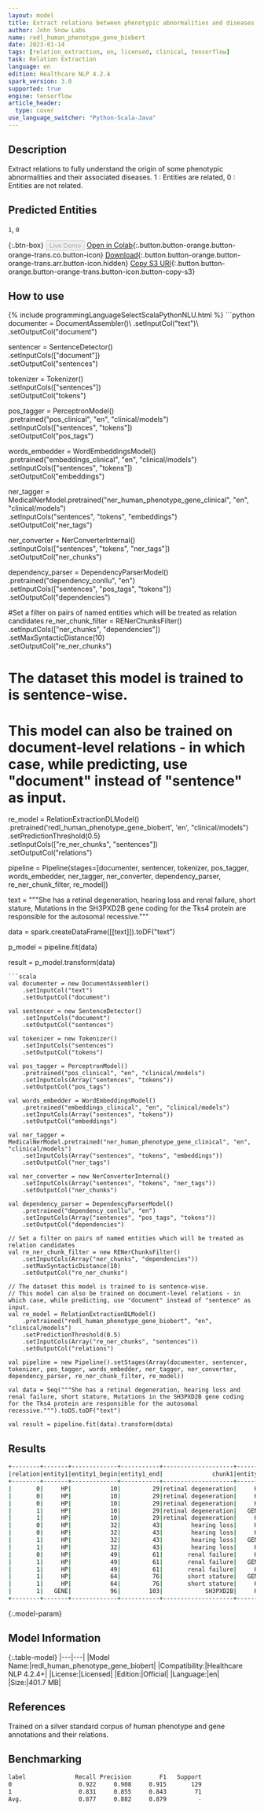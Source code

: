 ```yaml
---
layout: model
title: Extract relations between phenotypic abnormalities and diseases (ReDL)
author: John Snow Labs
name: redl_human_phenotype_gene_biobert
date: 2023-01-14
tags: [relation_extraction, en, licensed, clinical, tensorflow]
task: Relation Extraction
language: en
edition: Healthcare NLP 4.2.4
spark_version: 3.0
supported: true
engine: tensorflow
article_header:
  type: cover
use_language_switcher: "Python-Scala-Java"
---
```


## Description

Extract relations to fully understand the origin of some phenotypic abnormalities and their associated diseases. 1 : Entities are related, 0 : Entities are not related.

## Predicted Entities

`1`, `0`

{:.btn-box}
<button class="button button-orange" disabled>Live Demo</button>
[Open in Colab](https://colab.research.google.com/github/JohnSnowLabs/spark-nlp-workshop/blob/master/tutorials/Certification_Trainings/Healthcare/10.Clinical_Relation_Extraction.ipynb){:.button.button-orange.button-orange-trans.co.button-icon}
[Download](https://s3.amazonaws.com/auxdata.johnsnowlabs.com/clinical/models/redl_human_phenotype_gene_biobert_en_4.2.4_3.0_1673737099610.zip){:.button.button-orange.button-orange-trans.arr.button-icon.hidden}
[Copy S3 URI](s3://auxdata.johnsnowlabs.com/clinical/models/redl_human_phenotype_gene_biobert_en_4.2.4_3.0_1673737099610.zip){:.button.button-orange.button-orange-trans.button-icon.button-copy-s3}

## How to use



<div class="tabs-box" markdown="1">
{% include programmingLanguageSelectScalaPythonNLU.html %}
```python
documenter = DocumentAssembler()\
    .setInputCol("text")\
    .setOutputCol("document")

sentencer = SentenceDetector()\
    .setInputCols(["document"])\
    .setOutputCol("sentences")

tokenizer = Tokenizer()\
    .setInputCols(["sentences"])\
    .setOutputCol("tokens")

pos_tagger = PerceptronModel()\
    .pretrained("pos_clinical", "en", "clinical/models") \
    .setInputCols(["sentences", "tokens"])\
    .setOutputCol("pos_tags")

words_embedder = WordEmbeddingsModel() \
    .pretrained("embeddings_clinical", "en", "clinical/models") \
    .setInputCols(["sentences", "tokens"]) \
    .setOutputCol("embeddings")

ner_tagger = MedicalNerModel.pretrained("ner_human_phenotype_gene_clinical", "en", "clinical/models")\
    .setInputCols("sentences", "tokens", "embeddings")\
    .setOutputCol("ner_tags") 

ner_converter = NerConverterInternal() \
    .setInputCols(["sentences", "tokens", "ner_tags"]) \
    .setOutputCol("ner_chunks")

dependency_parser = DependencyParserModel() \
    .pretrained("dependency_conllu", "en") \
    .setInputCols(["sentences", "pos_tags", "tokens"]) \
    .setOutputCol("dependencies")

#Set a filter on pairs of named entities which will be treated as relation candidates
re_ner_chunk_filter = RENerChunksFilter() \
    .setInputCols(["ner_chunks", "dependencies"])\
    .setMaxSyntacticDistance(10)\
    .setOutputCol("re_ner_chunks")

# The dataset this model is trained to is sentence-wise. 
# This model can also be trained on document-level relations - in which case, while predicting, use "document" instead of "sentence" as input.
re_model = RelationExtractionDLModel()\
    .pretrained('redl_human_phenotype_gene_biobert', 'en', "clinical/models") \
    .setPredictionThreshold(0.5)\
    .setInputCols(["re_ner_chunks", "sentences"]) \
    .setOutputCol("relations")

pipeline = Pipeline(stages=[documenter, sentencer, tokenizer, pos_tagger, words_embedder, ner_tagger, ner_converter, dependency_parser, re_ner_chunk_filter, re_model])

text = """She has a retinal degeneration, hearing loss and renal failure, short stature, Mutations in the SH3PXD2B gene coding for the Tks4 protein are responsible for the autosomal recessive."""

data = spark.createDataFrame([[text]]).toDF("text")

p_model = pipeline.fit(data)

result = p_model.transform(data)
```
```scala
val documenter = new DocumentAssembler() 
    .setInputCol("text") 
    .setOutputCol("document")

val sentencer = new SentenceDetector()
    .setInputCols("document")
    .setOutputCol("sentences")

val tokenizer = new Tokenizer()
    .setInputCols("sentences")
    .setOutputCol("tokens")

val pos_tagger = PerceptronModel()
    .pretrained("pos_clinical", "en", "clinical/models") 
    .setInputCols(Array("sentences", "tokens"))
    .setOutputCol("pos_tags")

val words_embedder = WordEmbeddingsModel()
    .pretrained("embeddings_clinical", "en", "clinical/models")
    .setInputCols(Array("sentences", "tokens"))
    .setOutputCol("embeddings")

val ner_tagger = MedicalNerModel.pretrained("ner_human_phenotype_gene_clinical", "en", "clinical/models")
    .setInputCols(Array("sentences", "tokens", "embeddings"))
    .setOutputCol("ner_tags") 

val ner_converter = new NerConverterInternal()
    .setInputCols(Array("sentences", "tokens", "ner_tags"))
    .setOutputCol("ner_chunks")

val dependency_parser = DependencyParserModel()
    .pretrained("dependency_conllu", "en")
    .setInputCols(Array("sentences", "pos_tags", "tokens"))
    .setOutputCol("dependencies")

// Set a filter on pairs of named entities which will be treated as relation candidates
val re_ner_chunk_filter = new RENerChunksFilter()
    .setInputCols(Array("ner_chunks", "dependencies"))
    .setMaxSyntacticDistance(10)
    .setOutputCol("re_ner_chunks")

// The dataset this model is trained to is sentence-wise. 
// This model can also be trained on document-level relations - in which case, while predicting, use "document" instead of "sentence" as input.
val re_model = RelationExtractionDLModel()
    .pretrained("redl_human_phenotype_gene_biobert", "en", "clinical/models")
    .setPredictionThreshold(0.5)
    .setInputCols(Array("re_ner_chunks", "sentences"))
    .setOutputCol("relations")

val pipeline = new Pipeline().setStages(Array(documenter, sentencer, tokenizer, pos_tagger, words_embedder, ner_tagger, ner_converter, dependency_parser, re_ner_chunk_filter, re_model))

val data = Seq("""She has a retinal degeneration, hearing loss and renal failure, short stature, Mutations in the SH3PXD2B gene coding for the Tks4 protein are responsible for the autosomal recessive.""").toDS.toDF("text")

val result = pipeline.fit(data).transform(data)
```
</div>

## Results

```bash
+--------+-------+-------------+-----------+--------------------+-------+-------------+-----------+-------------------+----------+
|relation|entity1|entity1_begin|entity1_end|              chunk1|entity2|entity2_begin|entity2_end|             chunk2|confidence|
+--------+-------+-------------+-----------+--------------------+-------+-------------+-----------+-------------------+----------+
|       0|     HP|           10|         29|retinal degeneration|     HP|           32|         43|       hearing loss|0.92880034|
|       0|     HP|           10|         29|retinal degeneration|     HP|           49|         61|      renal failure|0.93935645|
|       0|     HP|           10|         29|retinal degeneration|     HP|           64|         76|      short stature|0.92370766|
|       1|     HP|           10|         29|retinal degeneration|   GENE|           96|        103|           SH3PXD2B|0.63739055|
|       1|     HP|           10|         29|retinal degeneration|     HP|          162|        180|autosomal recessive|0.58393383|
|       0|     HP|           32|         43|        hearing loss|     HP|           49|         61|      renal failure| 0.9543991|
|       0|     HP|           32|         43|        hearing loss|     HP|           64|         76|      short stature| 0.8060494|
|       1|     HP|           32|         43|        hearing loss|   GENE|           96|        103|           SH3PXD2B| 0.8507128|
|       1|     HP|           32|         43|        hearing loss|     HP|          162|        180|autosomal recessive|0.90283227|
|       0|     HP|           49|         61|       renal failure|     HP|           64|         76|      short stature|0.85388213|
|       1|     HP|           49|         61|       renal failure|   GENE|           96|        103|           SH3PXD2B|0.76057386|
|       1|     HP|           49|         61|       renal failure|     HP|          162|        180|autosomal recessive|0.85482293|
|       1|     HP|           64|         76|       short stature|   GENE|           96|        103|           SH3PXD2B| 0.8951201|
|       1|     HP|           64|         76|       short stature|     HP|          162|        180|autosomal recessive| 0.9018232|
|       1|   GENE|           96|        103|            SH3PXD2B|     HP|          162|        180|autosomal recessive|0.97185487|
+--------+-------+-------------+-----------+--------------------+-------+-------------+-----------+-------------------+----------+
```

{:.model-param}
## Model Information

{:.table-model}
|---|---|
|Model Name:|redl_human_phenotype_gene_biobert|
|Compatibility:|Healthcare NLP 4.2.4+|
|License:|Licensed|
|Edition:|Official|
|Language:|en|
|Size:|401.7 MB|

## References

Trained on a silver standard corpus of human phenotype and gene annotations and their relations.

## Benchmarking

```bash
label              Recall Precision        F1   Support
0                   0.922     0.908     0.915       129
1                   0.831     0.855     0.843        71
Avg.                0.877     0.882     0.879         -
```
